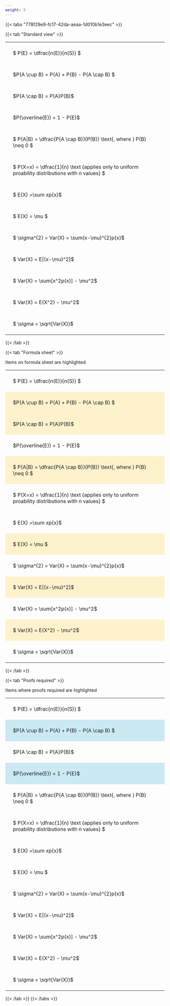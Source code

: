```yaml
---
weight: 5
---
```


{{< tabs "778f29e9-fc17-42da-aeaa-1d010b1e3eec" >}}

{{< tab "Standard view" >}}

<style type="text/css">
#T_6b4df th.col_heading {
  text-align: left;
  font-size: 1em;
}
#T_6b4df td {
  text-align: left;
  font-size: 1em;
  padding: 1.5em;
}
</style>
<table id="T_6b4df">
  <thead>
  </thead>
  <tbody>
    <tr>
      <td id="T_6b4df_row0_col0" class="data row0 col0" >$ P(E) = \dfrac{n(E)}{n(S)} $</td>
    </tr>
    <tr>
      <td id="T_6b4df_row1_col0" class="data row1 col0" >$P(A \cup B) = P(A) + P(B) - P(A \cap B) $</td>
    </tr>
    <tr>
      <td id="T_6b4df_row2_col0" class="data row2 col0" >$P(A \cap B)  = P(A)P(B)$</td>
    </tr>
    <tr>
      <td id="T_6b4df_row3_col0" class="data row3 col0" >$P(\overline{E}) = 1 - P(E)$</td>
    </tr>
    <tr>
      <td id="T_6b4df_row4_col0" class="data row4 col0" >$ P(A|B) = \dfrac{P(A \cap B)}{P(B)} \text{, where } P(B) \neq 0 $</td>
    </tr>
    <tr>
      <td id="T_6b4df_row5_col0" class="data row5 col0" >$ P(X=x) =  \dfrac{1}{n} 
\text {applies only to uniform proability distributions with n values} $</td>
    </tr>
    <tr>
      <td id="T_6b4df_row6_col0" class="data row6 col0" >$ E(X) =\sum xp(x)$</td>
    </tr>
    <tr>
      <td id="T_6b4df_row7_col0" class="data row7 col0" >$ E(X) = \mu $</td>
    </tr>
    <tr>
      <td id="T_6b4df_row8_col0" class="data row8 col0" >$ \sigma^{2} = Var(X) = \sum(x-\mu)^{2}p(x)$</td>
    </tr>
    <tr>
      <td id="T_6b4df_row9_col0" class="data row9 col0" >$ Var(X) = E[(x-\mu)^2]$</td>
    </tr>
    <tr>
      <td id="T_6b4df_row10_col0" class="data row10 col0" >$ Var(X) = \sum[x^2p(x)] - \mu^2$</td>
    </tr>
    <tr>
      <td id="T_6b4df_row11_col0" class="data row11 col0" >$ Var(X) = E(X^2) - \mu^2$</td>
    </tr>
    <tr>
      <td id="T_6b4df_row12_col0" class="data row12 col0" >$ \sigma = \sqrt{Var(X)}$</td>
    </tr>
  </tbody>
</table>
{{< /tab >}}

{{< tab "Formula sheet" >}}

Items on formula sheet are highlighted 
<br>
<style type="text/css">
#T_35f63 th.col_heading {
  text-align: left;
  font-size: 1em;
}
#T_35f63 td {
  text-align: left;
  font-size: 1em;
  padding: 1.5em;
}
#T_35f63_row0_col0, #T_35f63_row3_col0, #T_35f63_row5_col0, #T_35f63_row6_col0, #T_35f63_row8_col0, #T_35f63_row10_col0, #T_35f63_row12_col0 {
  background-color: rgba(0,0,0,0);
}
#T_35f63_row1_col0, #T_35f63_row2_col0, #T_35f63_row4_col0, #T_35f63_row7_col0, #T_35f63_row9_col0, #T_35f63_row11_col0 {
  background-color: rgba(255,194,10, 0.2);
}
</style>
<table id="T_35f63">
  <thead>
  </thead>
  <tbody>
    <tr>
      <td id="T_35f63_row0_col0" class="data row0 col0" >$ P(E) = \dfrac{n(E)}{n(S)} $</td>
    </tr>
    <tr>
      <td id="T_35f63_row1_col0" class="data row1 col0" >$P(A \cup B) = P(A) + P(B) - P(A \cap B) $</td>
    </tr>
    <tr>
      <td id="T_35f63_row2_col0" class="data row2 col0" >$P(A \cap B)  = P(A)P(B)$</td>
    </tr>
    <tr>
      <td id="T_35f63_row3_col0" class="data row3 col0" >$P(\overline{E}) = 1 - P(E)$</td>
    </tr>
    <tr>
      <td id="T_35f63_row4_col0" class="data row4 col0" >$ P(A|B) = \dfrac{P(A \cap B)}{P(B)} \text{, where } P(B) \neq 0 $</td>
    </tr>
    <tr>
      <td id="T_35f63_row5_col0" class="data row5 col0" >$ P(X=x) =  \dfrac{1}{n} 
\text {applies only to uniform proability distributions with n values} $</td>
    </tr>
    <tr>
      <td id="T_35f63_row6_col0" class="data row6 col0" >$ E(X) =\sum xp(x)$</td>
    </tr>
    <tr>
      <td id="T_35f63_row7_col0" class="data row7 col0" >$ E(X) = \mu $</td>
    </tr>
    <tr>
      <td id="T_35f63_row8_col0" class="data row8 col0" >$ \sigma^{2} = Var(X) = \sum(x-\mu)^{2}p(x)$</td>
    </tr>
    <tr>
      <td id="T_35f63_row9_col0" class="data row9 col0" >$ Var(X) = E[(x-\mu)^2]$</td>
    </tr>
    <tr>
      <td id="T_35f63_row10_col0" class="data row10 col0" >$ Var(X) = \sum[x^2p(x)] - \mu^2$</td>
    </tr>
    <tr>
      <td id="T_35f63_row11_col0" class="data row11 col0" >$ Var(X) = E(X^2) - \mu^2$</td>
    </tr>
    <tr>
      <td id="T_35f63_row12_col0" class="data row12 col0" >$ \sigma = \sqrt{Var(X)}$</td>
    </tr>
  </tbody>
</table>
{{< /tab >}}

{{< tab "Poofs required" >}}

Items where proofs required are highlighted 
<br>
<style type="text/css">
#T_2a21c th.col_heading {
  text-align: left;
  font-size: 1em;
}
#T_2a21c td {
  text-align: left;
  font-size: 1em;
  padding: 1.5em;
}
#T_2a21c_row0_col0, #T_2a21c_row2_col0, #T_2a21c_row4_col0, #T_2a21c_row5_col0, #T_2a21c_row6_col0, #T_2a21c_row7_col0, #T_2a21c_row8_col0, #T_2a21c_row9_col0, #T_2a21c_row10_col0, #T_2a21c_row11_col0, #T_2a21c_row12_col0 {
  background-color: rgba(0,0,0,0);
}
#T_2a21c_row1_col0, #T_2a21c_row3_col0 {
  background-color: rgba(0,150,200, 0.2);
}
</style>
<table id="T_2a21c">
  <thead>
  </thead>
  <tbody>
    <tr>
      <td id="T_2a21c_row0_col0" class="data row0 col0" >$ P(E) = \dfrac{n(E)}{n(S)} $</td>
    </tr>
    <tr>
      <td id="T_2a21c_row1_col0" class="data row1 col0" >$P(A \cup B) = P(A) + P(B) - P(A \cap B) $</td>
    </tr>
    <tr>
      <td id="T_2a21c_row2_col0" class="data row2 col0" >$P(A \cap B)  = P(A)P(B)$</td>
    </tr>
    <tr>
      <td id="T_2a21c_row3_col0" class="data row3 col0" >$P(\overline{E}) = 1 - P(E)$</td>
    </tr>
    <tr>
      <td id="T_2a21c_row4_col0" class="data row4 col0" >$ P(A|B) = \dfrac{P(A \cap B)}{P(B)} \text{, where } P(B) \neq 0 $</td>
    </tr>
    <tr>
      <td id="T_2a21c_row5_col0" class="data row5 col0" >$ P(X=x) =  \dfrac{1}{n} 
\text {applies only to uniform proability distributions with n values} $</td>
    </tr>
    <tr>
      <td id="T_2a21c_row6_col0" class="data row6 col0" >$ E(X) =\sum xp(x)$</td>
    </tr>
    <tr>
      <td id="T_2a21c_row7_col0" class="data row7 col0" >$ E(X) = \mu $</td>
    </tr>
    <tr>
      <td id="T_2a21c_row8_col0" class="data row8 col0" >$ \sigma^{2} = Var(X) = \sum(x-\mu)^{2}p(x)$</td>
    </tr>
    <tr>
      <td id="T_2a21c_row9_col0" class="data row9 col0" >$ Var(X) = E[(x-\mu)^2]$</td>
    </tr>
    <tr>
      <td id="T_2a21c_row10_col0" class="data row10 col0" >$ Var(X) = \sum[x^2p(x)] - \mu^2$</td>
    </tr>
    <tr>
      <td id="T_2a21c_row11_col0" class="data row11 col0" >$ Var(X) = E(X^2) - \mu^2$</td>
    </tr>
    <tr>
      <td id="T_2a21c_row12_col0" class="data row12 col0" >$ \sigma = \sqrt{Var(X)}$</td>
    </tr>
  </tbody>
</table>
{{< /tab >}}
{{< /tabs >}}